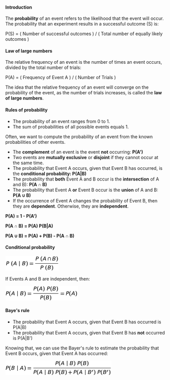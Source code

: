 
#### Introduction

The **probability** of an event refers to the likelihood that the event will occur. 
The probability that an experiment results in a successful outcome (S) is:

P(S) = ( Number of successful outcomes ) / ( Total number of equally likely outcomes )



#### Law of large numbers

The relative frequency of an event is the number of times an event occurs, divided by the total number of trials:

P(A) = ( Frequency of Event A ) / ( Number of Trials )

The idea that the relative frequency of an event will converge on the probability of the event, 
as the number of trials increases, is called the **law of large numbers**.



#### Rules of probability

+ The probability of an event ranges from 0 to 1.
+ The sum of probabilities of all possible events equals 1.

Often, we want to compute the probability of an event from the known probabilities of other events. 

+ The **complement** of an event is the event **not** occurring: **P(A')**
+ Two events are **mutually exclusive** or **disjoint** if they cannot occur at the same time.
+ The probability that Event A occurs, given that Event B has occurred, is the **conditional probability: P(A|B)**
+ The probability that **both** Event A and B occur is the **intersection** of A and B): **P(A ∩ B)**
+ The probability that Event A **or** Event B occur is the **union** of A and B: **P(A ∪ B)**
+ If the occurrence of Event A changes the probability of Event B, then they are **dependent**. Otherwise, they are **independent**.


**P(A) = 1 - P(A')**

**P(A ∩ B) = P(A) P(B|A)**

**P(A ∪ B) = P(A) + P(B) - P(A ∩ B)**


#### Conditional probability

![pAgivenB](equations/pAgivenB.png?raw=true)


If Events A and B are independent, then:

![pAgivenBindep](equations/pAgivenBindep.png?raw=true)


#### Baye's rule

+ The probability that Event A occurs, given that Event B has occurred is P(A|B)
+ The probability that Event A occurs, given that Event B has **not** occurred is P(A|B')

Knowing that, we can use the Bayer's rule to estimate the probability that Event B occurs, given that Event A has occurred:

![pBayer](equations/pBayer.png?raw=true)